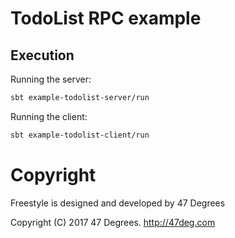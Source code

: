 # TodoList RPC example

## Execution

Running the server:

```bash
sbt example-todolist-server/run
```

Running the client:

```bash
sbt example-todolist-client/run
```

[comment]: # (Start Copyright)
# Copyright

Freestyle is designed and developed by 47 Degrees

Copyright (C) 2017 47 Degrees. <http://47deg.com>

[comment]: # (End Copyright)
